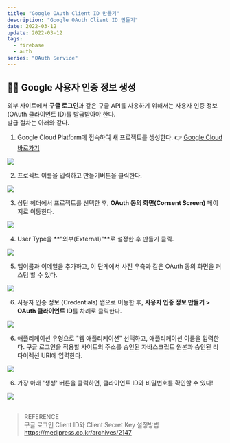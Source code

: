 ```yaml
---
title: "Google OAuth Client ID 만들기"
description: "Google OAuth Client ID 만들기"
date: 2022-03-12
update: 2022-03-12
tags:
  - firebase
  - auth
series: "OAuth Service"
---
```


## 👨‍💼 Google 사용자 인증 정보 생성

외부 사이트에서 **구글 로그인**과 같은 구글 API를 사용하기 위해서는 사용자 인증 정보(OAuth 클라이언트 ID)를 발급받아야 한다. <br/> 발급 절차는 아래와 같다.

1. Google Cloud Platform에 접속하여 새 프로젝트를 생성한다. 👉 [Google Cloud 바로가기](https://console.cloud.google.com/)

<img src="https://img1.daumcdn.net/thumb/R1280x0/?scode=mtistory2&fname=https%3A%2F%2Fblog.kakaocdn.net%2Fdn%2FpqhCs%2FbtqEfqOwE4m%2FGkOTrLn4NbAfeiAjsxoGv0%2Fimg.png" />

2. 프로젝트 이름을 입력하고 만들기버튼을 클릭한다.

<img src="https://img1.daumcdn.net/thumb/R1280x0/?scode=mtistory2&fname=https%3A%2F%2Fblog.kakaocdn.net%2Fdn%2FcOsekD%2FbtqEh7fFWxR%2FXsuWZeC0Lk7SKbyNH3109k%2Fimg.png" />

3. 상단 헤더에서 프로젝트를 선택한 후, **OAuth 동의 화면(Consent Screen)** 페이지로 이동한다.

<img src="https://img1.daumcdn.net/thumb/R1280x0/?scode=mtistory2&fname=https%3A%2F%2Fblog.kakaocdn.net%2Fdn%2FnmxM8%2FbtqEgRxTvum%2FZCKCxA5unhivyyONHgkLOK%2Fimg.png" />

4. User Type을 **"외부(External)"**로 설정한 후 만들기 클릭.

<img src="https://img1.daumcdn.net/thumb/R1280x0/?scode=mtistory2&fname=https%3A%2F%2Fblog.kakaocdn.net%2Fdn%2FeehnBK%2FbtqEeYLskR2%2FnNyZdt539SquPkYSOXnMuk%2Fimg.png" />

5. 앱이름과 이메일을 추가하고, 이 단계에서 사진 우측과 같은 OAuth 동의 화면을 커스텀 할 수 있다.

<img src="https://medipress.co.kr/wp-content/uploads/2020/12/05-google-developer-info-1.png" />

6. 사용자 인증 정보 (Credentials) 탭으로 이동한 후, **사용자 인증 정보 만들기 > OAuth 클라이언트 ID**를 차례로 클릭한다.

<img src="https://img1.daumcdn.net/thumb/R1280x0/?scode=mtistory2&fname=https%3A%2F%2Fblog.kakaocdn.net%2Fdn%2FkK3SP%2FbtqEhPM33Ea%2FRx5N4x4eAjK2jQitCXmKQK%2Fimg.png" />

6. 애플리케이션 유형으로 "웹 애플리케이션" 선택하고, 애플리케이션 이름을 입력한다. 구글 로그인을 적용할 사이트의 주소를 승인된 자바스크립트 원본과 승인된 리다이렉션 URI에 입력한다.

<img src="https://img1.daumcdn.net/thumb/R1280x0/?scode=mtistory2&fname=https%3A%2F%2Fblog.kakaocdn.net%2Fdn%2Fb7aIi4%2FbtqEfYjVyGX%2FERXAsc5YeP7euAdO4ke7X0%2Fimg.png" />

6. 가장 아래 '생성' 버튼을 클릭하면, 클라이언트 ID와 비밀번호를 확인할 수 있다!

<img src="https://img1.daumcdn.net/thumb/R1280x0/?scode=mtistory2&fname=https%3A%2F%2Fblog.kakaocdn.net%2Fdn%2FdvMtfd%2FbtqEfYxtVps%2F98p6Wj9U72bZDKdaBcthG0%2Fimg.png" />

<br />
<br />

> REFERENCE<br /> 구글 로그인 Client ID와 Client Secret Key 설정방법 https://medipress.co.kr/archives/2147
